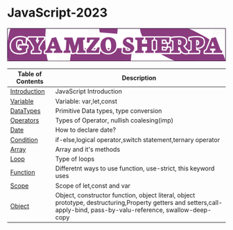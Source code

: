 # JavaScript-2023

![JavaScript 2023](LOGO.png)

| Table of Contents                                                                                    | Description                                                                                                                                                           |
| ---------------------------------------------------------------------------------------------------- | --------------------------------------------------------------------------------------------------------------------------------------------------------------------- |
| [Introduction](https://github.com/gyamzosherpa/Ultimate-Javascript-2023/tree/master/00-introduction) | JavaScript Introduction                                                                                                                                               |
| [Variable](https://github.com/gyamzosherpa/Ultimate-Javascript-2023/tree/master/01-variable)         | Variable: var,let,const                                                                                                                                               |
| [DataTypes](https://github.com/gyamzosherpa/Ultimate-Javascript-2023/tree/master/02-dataTypes)       | Primitive Data types, type conversion                                                                                                                                 |
| [Operators](https://github.com/gyamzosherpa/Ultimate-Javascript-2023/tree/master/03-operators)       | Types of Operator, nullish coalesing(imp)                                                                                                                             |
| [Date](https://github.com/gyamzosherpa/Ultimate-Javascript-2023/tree/master/04-date)                 | How to declare date?                                                                                                                                                  |
| [Condition](https://github.com/gyamzosherpa/Ultimate-Javascript-2023/tree/master/05-condition)       | if-else,logical operator,switch statement,ternary operator                                                                                                            |
| [Array](https://github.com/gyamzosherpa/Ultimate-Javascript-2023/tree/master/06-array)               | Array and it's methods                                                                                                                                                |
| [Loop](https://github.com/gyamzosherpa/Ultimate-Javascript-2023/tree/master/07-loop)                 | Type of loops                                                                                                                                                         |
| [Function](https://github.com/gyamzosherpa/Ultimate-Javascript-2023/tree/master/08-function)         | Differetnt ways to use function, use-strict, this keyword uses                                                                                                        |
| [Scope](https://github.com/gyamzosherpa/Ultimate-Javascript-2023/tree/master/09-scope)               | Scope of let,const and var                                                                                                                                            |
| [Object](https://github.com/gyamzosherpa/Ultimate-Javascript-2023/tree/master/10-object)             | Object, constructor function, object literal, object prototype, destructuring,Property getters and setters,call-apply-bind, pass-by-valu-reference, swallow-deep-copy |
